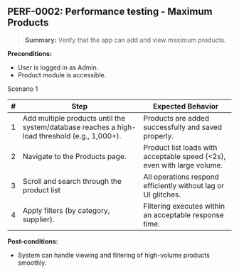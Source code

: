 ## **PERF-0002:** Performance testing - Maximum Products  

> **Summary:** Verify that the app can add and view maximum products.  <br>

**Preconditions:**

 - User is logged in as Admin.
 - Product module is accessible.

Scenario 1 

 | \# | Step | Expected Behavior | 
 |----|------|-------------------| 
 |  1 | Add multiple products until the system/database reaches a high-load threshold (e.g., 1,000+).   | Products are added successfully and saved properly. | 
 |  2 | Navigate to the Products page.                                                                  | Product list loads with acceptable speed (<2s), even with large volume.  | 
 |  3 |	Scroll and search through the product list                                                      | All operations respond efficiently without lag or UI glitches. |  
 |  4 |	Apply filters (by category, supplier).                                                          | Filtering executes within an acceptable response time.  | 

**Post-conditions:**  

 - System can handle viewing and filtering of high-volume products smoothly. 